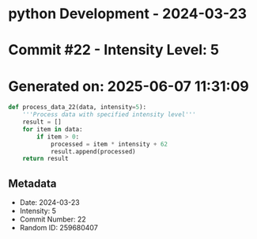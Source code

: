 ﻿# python Development - 2024-03-23
# Commit #22 - Intensity Level: 5
# Generated on: 2025-06-07 11:31:09
```python
def process_data_22(data, intensity=5):
    '''Process data with specified intensity level'''
    result = []
    for item in data:
        if item > 0:
            processed = item * intensity + 62
            result.append(processed)
    return result
```
## Metadata
- Date: 2024-03-23
- Intensity: 5
- Commit Number: 22
- Random ID: 259680407
